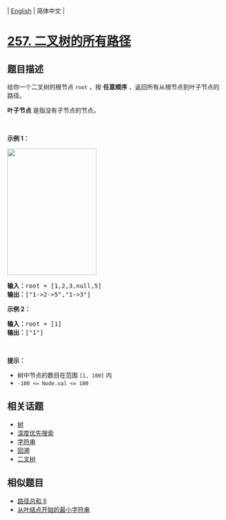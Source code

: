 
| [English](README_EN.md) | 简体中文 |

# [257. 二叉树的所有路径](https://leetcode-cn.com/problems/binary-tree-paths/)

## 题目描述

<p>给你一个二叉树的根节点 <code>root</code> ，按 <strong>任意顺序</strong> ，返回所有从根节点到叶子节点的路径。</p>

<p><strong>叶子节点</strong> 是指没有子节点的节点。</p>
&nbsp;

<p><strong>示例 1：</strong></p>
<img alt="" src="https://assets.leetcode.com/uploads/2021/03/12/paths-tree.jpg" style="width: 207px; height: 293px;" />
<pre>
<strong>输入：</strong>root = [1,2,3,null,5]
<strong>输出：</strong>["1-&gt;2-&gt;5","1-&gt;3"]
</pre>

<p><strong>示例 2：</strong></p>

<pre>
<strong>输入：</strong>root = [1]
<strong>输出：</strong>["1"]
</pre>

<p>&nbsp;</p>

<p><strong>提示：</strong></p>

<ul>
	<li>树中节点的数目在范围 <code>[1, 100]</code> 内</li>
	<li><code>-100 &lt;= Node.val &lt;= 100</code></li>
</ul>


## 相关话题

- [树](https://leetcode-cn.com/tag/tree)
- [深度优先搜索](https://leetcode-cn.com/tag/depth-first-search)
- [字符串](https://leetcode-cn.com/tag/string)
- [回溯](https://leetcode-cn.com/tag/backtracking)
- [二叉树](https://leetcode-cn.com/tag/binary-tree)

## 相似题目

- [路径总和 II](../path-sum-ii/README.md)
- [从叶结点开始的最小字符串](../smallest-string-starting-from-leaf/README.md)
